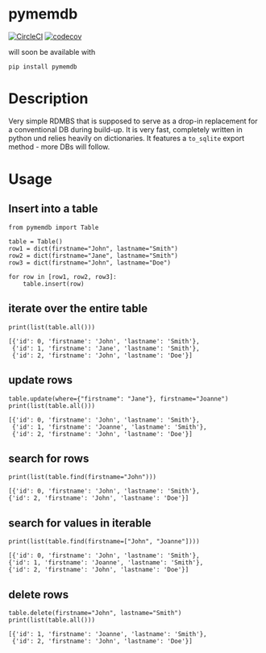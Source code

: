 # pymemdb
[![CircleCI](https://circleci.com/gh/luerhard/pymemdb.svg?style=svg)](https://circleci.com/gh/luerhard/pymemdb) [![codecov](https://codecov.io/gh/luerhard/pymemdb/branch/master/graph/badge.svg)](https://codecov.io/gh/luerhard/pymemdb)

will soon be available with 
```
pip install pymemdb
```

# Description
Very simple RDMBS that is supposed to serve as a drop-in replacement for a conventional DB during build-up. It is very fast, completely written in python und relies heavily on dictionaries. It features a `to_sqlite` export method - more DBs will follow.

# Usage

## Insert into a table

```
from pymemdb import Table

table = Table()
row1 = dict(firstname="John", lastname="Smith")
row2 = dict(firstname="Jane", lastname="Smith")
row3 = dict(firstname="John", lastname="Doe")

for row in [row1, row2, row3]:
    table.insert(row)
```
## iterate over the entire table
```
print(list(table.all()))

[{'id': 0, 'firstname': 'John', 'lastname': 'Smith'},
 {'id': 1, 'firstname': 'Jane', 'lastname': 'Smith'},
 {'id': 2, 'firstname': 'John', 'lastname': 'Doe'}]
```
## update rows
```
table.update(where={"firstname": "Jane"}, firstname="Joanne")
print(list(table.all()))

[{'id': 0, 'firstname': 'John', 'lastname': 'Smith'},
 {'id': 1, 'firstname': 'Joanne', 'lastname': 'Smith'},
 {'id': 2, 'firstname': 'John', 'lastname': 'Doe'}]
```
## search for rows
```
print(list(table.find(firstname="John")))

[{'id': 0, 'firstname': 'John', 'lastname': 'Smith'},
{'id': 2, 'firstname': 'John', 'lastname': 'Doe'}]
```

## search for values in iterable
```
print(list(table.find(firstname=["John", "Joanne"])))

[{'id': 0, 'firstname': 'John', 'lastname': 'Smith'},
{'id': 1, 'firstname': 'Joanne', 'lastname': 'Smith'},
{'id': 2, 'firstname': 'John', 'lastname': 'Doe'}]

```
## delete rows
```
table.delete(firstname="John", lastname="Smith")
print(list(table.all()))

[{'id': 1, 'firstname': 'Joanne', 'lastname': 'Smith'},
 {'id': 2, 'firstname': 'John', 'lastname': 'Doe'}]
```